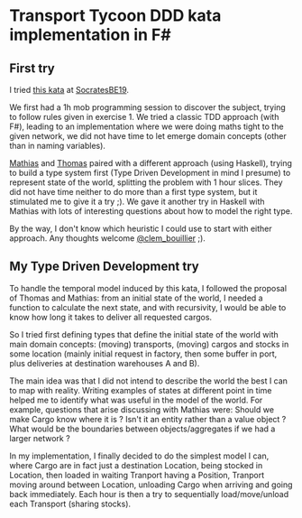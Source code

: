 # Transport Tycoon DDD kata implementation in F\#

## First try

I tried [this kata](https://github.com/Softwarepark/exercises/blob/master/transport-tycoon.md) at [SocratesBE19](https://socratesbe.org).

We first had a 1h mob programming session to discover the subject, trying to follow rules given in exercise 1. We tried a classic TDD approach (with F#), leading to an implementation where we were doing maths tight to the given network, we did not have time to let emerge domain concepts (other than in naming variables).

[Mathias](https://twitter.com/mathiasverraes) and [Thomas](https://twitter.com/tcoopman) paired with a different approach (using Haskell), trying to build a type system first (Type Driven Development in mind I presume) to represent state of the world, splitting the problem with 1 hour slices. They did not have time neither to do more than a first type system, but it stimulated me to give it a try ;). We gave it another try in Haskell with Mathias with lots of interesting questions about how to model the right type.

By the way, I don't know which heuristic I could use to start with either approach. Any thoughts welcome [@clem_bouillier](https://twitter.com/clem_bouillier) ;).

## My Type Driven Development try

To handle the temporal model induced by this kata, I followed the proposal of Thomas and Mathias: from an initial state of the world, I needed a function to calculate the next state, and with recursivity, I would be able to know how long it takes to deliver all requested cargos.

So I tried first defining types that define the initial state of the world with main domain concepts: (moving) transports, (moving) cargos and stocks in some location (mainly initial request in factory, then some buffer in port, plus deliveries at destination warehouses A and B).

The main idea was that I did not intend to describe the world the best I can to map with reality. Writing examples of states at different point in time helped me to identify what was useful in the model of the world. For example, questions that arise discussing with Mathias were: Should we make Cargo know where it is ? Isn't it an entity rather than a value object ? What would be the boundaries between objects/aggregates if we had a larger network ?

In my implementation, I finally decided to do the simplest model I can, where Cargo are in fact just a destination Location, being stocked in Location, then loaded in waiting Tranport having a Position, Tranport moving around between Location, unloading Cargo when arriving and going back immediately. Each hour is then a try to sequentially load/move/unload each Transport (sharing stocks).
